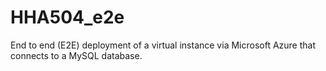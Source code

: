 # HHA504_e2e
 End to end (E2E) deployment of a virtual instance via Microsoft Azure that connects to a MySQL database.
